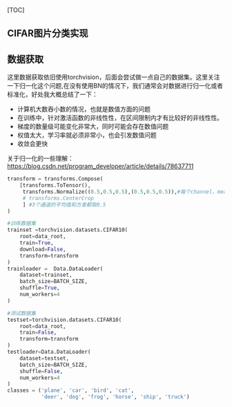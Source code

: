 [TOC]

## CIFAR图片分类实现

## 数据获取

这里数据获取依旧使用torchvision，后面会尝试做一点自己的数据集。这里关注一下归一化这个问题,在没有使用BN的情况下，我们通常会对数据进行归一化或者标准化，好处我大概总结了一下：

- 计算机大数吞小数的情况，也就是数值方面的问题
- 在训练中，针对激活函数的非线性性，在区间限制内才有比较好的非线性性。
- 梯度的数量级可能变化非常大，同时可能会存在数值问题
- 权值太大，学习率就必须非常小，也会引发数值问题
- 收敛会更快

关于归一化的一些理解：https://blog.csdn.net/program_developer/article/details/78637711

```python
transform = transforms.Compose(
    [transforms.ToTensor(),
     transforms.Normalize((0.5,0.5,0.5),(0.5,0.5,0.5)),#每个channel，mean，std=0.5
     # transforms.CenterCrop
     ] #3个通道的平均值和方差都取0.5
)

#训练数据集
trainset =torchvision.datasets.CIFAR10(
    root=data_root,
    train=True,
    download=False,
    transform=transform
)
trainloader =  Data.DataLoader(
    dataset=trainset,
    batch_size=BATCH_SIZE,
    shuffle=True,
    num_workers=4
)

#测试数据集
testset=torchvision.datasets.CIFAR10(
    root=data_root,
    train=False,
    transform=transform
)
testloader=Data.DataLoader(
    dataset=testset,
    batch_size=BATCH_SIZE,
    shuffle=False,
    num_workers=4
)
classes = ('plane', 'car', 'bird', 'cat',
           'deer', 'dog', 'frog', 'horse', 'ship', 'truck')
           
```


